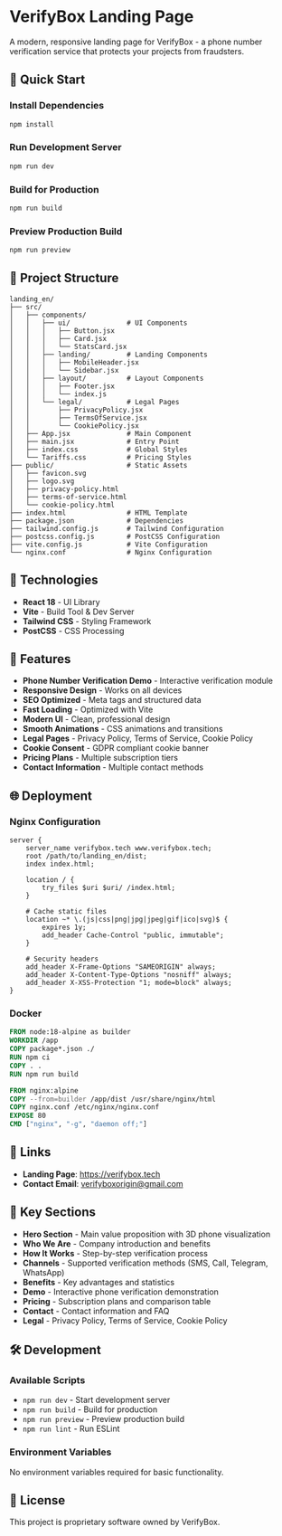 # VerifyBox Landing Page

A modern, responsive landing page for VerifyBox - a phone number verification service that protects your projects from fraudsters.

## 🚀 Quick Start

### Install Dependencies
```bash
npm install
```

### Run Development Server
```bash
npm run dev
```

### Build for Production
```bash
npm run build
```

### Preview Production Build
```bash
npm run preview
```

## 📁 Project Structure

```
landing_en/
├── src/
│   ├── components/
│   │   ├── ui/              # UI Components
│   │   │   ├── Button.jsx
│   │   │   ├── Card.jsx
│   │   │   └── StatsCard.jsx
│   │   ├── landing/         # Landing Components
│   │   │   ├── MobileHeader.jsx
│   │   │   └── Sidebar.jsx
│   │   ├── layout/          # Layout Components
│   │   │   ├── Footer.jsx
│   │   │   └── index.js
│   │   └── legal/           # Legal Pages
│   │       ├── PrivacyPolicy.jsx
│   │       ├── TermsOfService.jsx
│   │       └── CookiePolicy.jsx
│   ├── App.jsx              # Main Component
│   ├── main.jsx             # Entry Point
│   ├── index.css            # Global Styles
│   └── Tariffs.css          # Pricing Styles
├── public/                  # Static Assets
│   ├── favicon.svg
│   ├── logo.svg
│   ├── privacy-policy.html
│   ├── terms-of-service.html
│   └── cookie-policy.html
├── index.html               # HTML Template
├── package.json             # Dependencies
├── tailwind.config.js       # Tailwind Configuration
├── postcss.config.js        # PostCSS Configuration
├── vite.config.js           # Vite Configuration
└── nginx.conf               # Nginx Configuration
```

## 🎨 Technologies

- **React 18** - UI Library
- **Vite** - Build Tool & Dev Server
- **Tailwind CSS** - Styling Framework
- **PostCSS** - CSS Processing

## 🌟 Features

- **Phone Number Verification Demo** - Interactive verification module
- **Responsive Design** - Works on all devices
- **SEO Optimized** - Meta tags and structured data
- **Fast Loading** - Optimized with Vite
- **Modern UI** - Clean, professional design
- **Smooth Animations** - CSS animations and transitions
- **Legal Pages** - Privacy Policy, Terms of Service, Cookie Policy
- **Cookie Consent** - GDPR compliant cookie banner
- **Pricing Plans** - Multiple subscription tiers
- **Contact Information** - Multiple contact methods

## 🌐 Deployment

### Nginx Configuration

```nginx
server {
    server_name verifybox.tech www.verifybox.tech;
    root /path/to/landing_en/dist;
    index index.html;
    
    location / {
        try_files $uri $uri/ /index.html;
    }
    
    # Cache static files
    location ~* \.(js|css|png|jpg|jpeg|gif|ico|svg)$ {
        expires 1y;
        add_header Cache-Control "public, immutable";
    }
    
    # Security headers
    add_header X-Frame-Options "SAMEORIGIN" always;
    add_header X-Content-Type-Options "nosniff" always;
    add_header X-XSS-Protection "1; mode=block" always;
}
```

### Docker

```dockerfile
FROM node:18-alpine as builder
WORKDIR /app
COPY package*.json ./
RUN npm ci
COPY . .
RUN npm run build

FROM nginx:alpine
COPY --from=builder /app/dist /usr/share/nginx/html
COPY nginx.conf /etc/nginx/nginx.conf
EXPOSE 80
CMD ["nginx", "-g", "daemon off;"]
```

## 🔗 Links

- **Landing Page**: https://verifybox.tech
- **Contact Email**: verifyboxorigin@gmail.com

## 📝 Key Sections

- **Hero Section** - Main value proposition with 3D phone visualization
- **Who We Are** - Company introduction and benefits
- **How It Works** - Step-by-step verification process
- **Channels** - Supported verification methods (SMS, Call, Telegram, WhatsApp)
- **Benefits** - Key advantages and statistics
- **Demo** - Interactive phone verification demonstration
- **Pricing** - Subscription plans and comparison table
- **Contact** - Contact information and FAQ
- **Legal** - Privacy Policy, Terms of Service, Cookie Policy

## 🛠️ Development

### Available Scripts

- `npm run dev` - Start development server
- `npm run build` - Build for production
- `npm run preview` - Preview production build
- `npm run lint` - Run ESLint

### Environment Variables

No environment variables required for basic functionality.

## 📄 License

This project is proprietary software owned by VerifyBox.